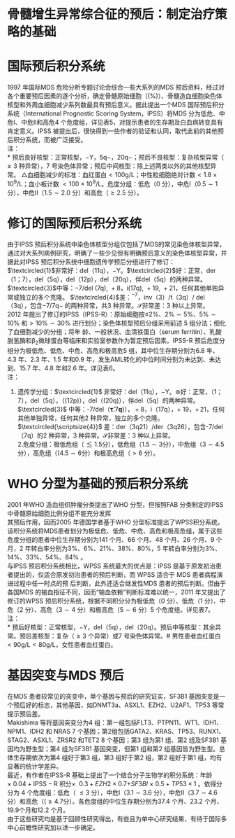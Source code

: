 # 骨髓增生异常综合征的预后：制定治疗策略的基础  
#  国际预后积分系统  
1997 年国际MDS 危险分析专题讨论会综合一些大系列的MDS 预后资料，经过对各个重要预后因素的逐个分析，确定骨髓原始细胞（$(\%)$）、骨髓造血细胞染色体核型和外周血细胞减少系列数最具有预后意义。据此提出一个MDS 国际预后积分系统（International Prognostic Scoring System，IPSS）将MDS 分为低危、中危Ⅰ、中危Ⅱ和高危4 个危度组，详见表5，对提示患者的生存期及白血病转变具有肯定意义。IPSS 被提出后，很快得到一些作者的验证和认同，取代此前的其他预后积分系统，而被广泛接受。  
注：  
\* 预后良好核型：正常核型，$-\mathrm{Y}$，$5\mathrm{q}-$，$20\mathrm{q-}$；预后不良核型：复杂核型异常（$\geqslant3$ 种异常），7 号染色体异常；预后中间核型：除上述两类以外的其他核型异常。
△血细胞减少的标准：血红蛋白$<100\mathrm{g/L}$；中性粒细胞绝对计数$<1.8\times10^{9}/\mathrm{L}$；血小板计数
$<100\times10^{9}/\mathrm{L}$。危度分组：低危（0 分），中危Ⅰ（$0.5\sim1$ 分），中危Ⅱ（$1.5\sim2.0$ 分）和高危（$\geqslant2.5$ 分）。  
#  修订的国际预后积分系统  
由于IPSS 预后积分系统中染色体核型分组仅包括了MDS的常见染色体核型异常，通过对大系列病例研究，明确了一些少见但有明确预后意义的染色体核型异常，并据此对IPSS 预后积分系统中细胞遗传学预后分组进行了修订：$\textcircled{1}$非常好：del（11q），$-\mathrm{Y}$。$\textcircled{2}$好：正常，der（1；7），del（5q），del（12p），del（20q），伴del（5q）的两种异常。$\textcircled{3}$中等：$-7/\mathrm{{del}\ \left(7q\right),\ +8}$，i$(17\mathrm{q}),\ +19,\ +21$，任何其他单独异常或独立的多个克隆。 $\textcircled{4}$差：$^{-7}$，inv（3）/t（3q）/ del（3q），包含$-7/7\mathrm{q-}$ 的两种异常，共3 种异常。$\mathcal{S}$非常差：3 种以上异常。  
2012 年提出了修订的IPSS（IPSS-R）：原始细胞按≤$2\%$、$2\%\sim5\%$、$5\%\sim10\%$ 和$>10\%\sim30\%$ 进行划分；染色体核型预后分组采用前述 5  组分法；细化了血细胞减少的分组；将年 龄、一般状况、血清铁蛋白（serum ferritin）、乳酸脱氢酶和$\upbeta_{2}$微球蛋白等临床和实验室参数作为暂定预后因素。IPSS-R 预后危度分组分为极低危、低危、中危、高危和极高危5 组，其中位生存期分别为6.8 年、4.3 年、2.3 年、1.5 年和0.9 年，发生AML转化的中位时间分别为未达到、未达到、15.7 年、4.8 年和2.6 年。详见表6。  
注：  
1. 遗传学分组：$\textcircled{1}$ 非常好：del（11q），$-\mathrm{Y}$。$\circledcirc$好：正常，（1；7），del（5q），（$(12\mathrm{p})$），del（$(20{\mathrm{q}})$），伴del（5q）的两种异常。$\textcircled{3}$ 中等：-7/del（$\mathbf{\check{\tau}}.7\mathbf{q})$），${}+8$，i（17q），$+~19$，$+\,21$，任何其他单独异常，任何其他2 种异常，独立的多个克隆。$\textcircled{\scriptsize{4}}$ 差：der（3q21）/der（3q26），包含-7/del（7q）的2 种异常，3 种异常。$\mathcal{S}$非常差：3 种以上异常。  
2.危度分组：极低危组（$\lesssim1.5$分），低危组（$1.5\sim3$分），中危组（$3\sim4.5$分），高危组（$(4.5\sim6$分）和极高危组（$>6$ 分）。  
# WHO 分型为基础的预后积分系统  
2001 年WHO 造血组织肿瘤分类提出了WHO 分型，但按照FAB 分类制定的IPSS 中骨髓原始细胞比例分组不能充分发挥  
其预后作用，因而2005 年德国学者基于WHO 分型标准提出了WPSS积分系统。该积分系统将MDS患者划分为极低危、低危、中危、高危和极高危组，属于这些危度分组的患者中位生存期分别为141 个月、66 个月、48 个月、26 个月、9 个月，2 年转白率分别为$3\%$、$6\%$、$21\%$、$38\%$、$80\%$，5 年转白率分别为$3\%$、$14\%$、$33\%$、$54\%$、$84\%$ 。  
与IPSS 预后积分系统相比，WPSS 系统最大的优点是：IPSS 是基于原发初治患者提出的，仅适合原发初治患者的预后判断，而 WPSS  适合于 MDS  患者病程演进过程中任一时点的预 后判断，此外还适合继发性MDS 患者的预后判断。但由于各国MDS 的输血指征不同，因而“输血依赖”判断标准难以统一，2011 年又提出了修订的WPSS 预后积分系统，根据不同积分分为极低危（0 分）、低危（1 分）、中危（2 分）、高危（$3\sim4$ 分）和极高危（$5\sim6$ 分）5 个危度组。详见表7。  
注：  
\* 预后好核型：正常核型，$-\mathrm{Y}$，del（5q），del（20q）。预后中等核型：其余异常。预后差核型：复杂（$\geqslant3$ 个异常）或7 号染色体异常。# 男性患者血红蛋白$<90\mathrm{g/L}$$<80\mathrm{g/L}$，女性患者血红蛋白。  
#  基因突变与MDS 预后  
在MDS 患者较常见的突变中，单个基因与预后的研究证实，SF3B1 基因突变是一个预后好的标志，其他基因，如DNMT3a、ASXL1、EZH2、U2AF1、TP53 等常提示预后差。  
Makishima 等将基因突变分为4 组：第一组包括FLT3、PTPN11、WT1、IDH1、NPM1、IDH2 和 NRAS 7 个基因；第2组包括GATA2、KRAS、TP53、RUNX1、STAG2、ASXL1、ZRSR2 和TET2 8 个基因；第3 组为第1 组、第2 组及SF3B1 基因均为野生型；第4 组为SF3B1 基因突变，但第1 组和第2 组基因皆为野生型。总体生存期依次为第4 组好于第3 组，第3 组好于第2 组，第2 组好于第1 组，均有显著的统计学差异。  
最近，有作者在IPSS-R 基础上提出了一个结合分子生物学的积分系统：年龄$\times~\mathrm{0.04+IPSS-R}$ 积分$\times\ \ 0.3+E Z H2\times0.7+$$S F3B I\ \times\ 0.5+T P53\times1$ 。依得分分为 4  个危度组：低危（ $\leqslant3$ 分），中危Ⅰ（$3.1\sim3.6$ 分），中危Ⅱ（$3.7\sim4.6$ 分）和高危（$(\geqslant4.7$分）。各危度组的中位生存期分别为37.4 个月、23.2 个月、19.9个月和12.2 个月。  
由于这些研究均是基于回顾性研究得出，有些且为单中心研究结果，有待于国际多中心前瞻性研究加以进一步确定。  